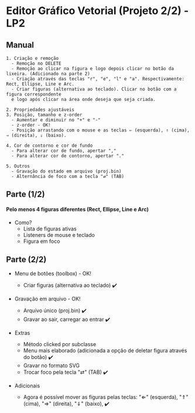 # Editor Gráfico Vetorial (Projeto 2/2) - LP2

## Manual
    1. Criação e remoção
      - Remoção no DELETE
      - Remoção ao clicar na figura e logo depois clicar no botão da lixeira. (Adicionado na parte 2)
      - Criação através das teclas "r", "e", "l" e "a". Respectivamente: Rect, Ellipse, Line e Arc.
      - Criar figuras (alternativa ao teclado). Clicar no botão com a figura correspondente 
      e logo após clicar na área onde deseja que seja criada.

    2. Propriedades ajustáveis
    3. Posição, tamanho e z-order
      - Aumentar e diminuir no "+" e "-"
      - z-order - OK!
      - Posição arrastando com o mouse e as teclas ⇐ (esquerda), ⇑ (cima), ⇒ (direita), ⇓ (baixo).

    4. Cor de contorno e cor de fundo
      - Para alterar cor de fundo, apertar ","
      - Para alterar cor de contorno, apertar "."
      
    5. Outros 
      - Gravação do estado em arquivo (proj.bin)
      - Alternância de foco com a tecla "⇄" (TAB)

## Parte (1/2)

#### Pelo menos 4 figuras diferentes (Rect, Ellipse, Line e Arc)
- Como?
    - Lista de figuras ativas
    - Listeners de mouse e teclado
    - Figura em foco

## Parte (2/2)

- Menu de botões (toolbox) - OK!
    - Criar figuras (alternativa ao teclado) ✔️
- Gravação em arquivo - OK!
    - Arquivo único (proj.bin) ✔️
    - Gravar ao sair, carregar ao entrar ✔️
    
- Extras
    - Método clicked por subclasse
    - Menu mais elaborado (adicionada a opção de deletar figura através do botão) ✔️
    - Gravar no formato SVG
    - Trocar foco pela tecla "⇄" (TAB) ✔️
- Adicionais
    - Agora é possível mover as figuras pelas teclas: "⇐" (esquerda), "⇑" (cima), "⇒" (direita), "⇓" (baixo), ✔️






